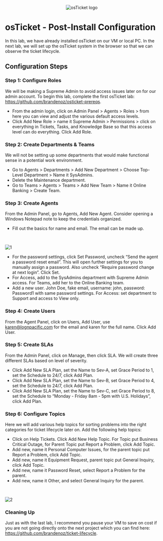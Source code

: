 <p align="center">
<img src="https://i.imgur.com/Clzj7Xs.png" alt="osTicket logo"/>
</p>

<h1>osTicket - Post-Install Configuration</h1>
In this lab, we have already installed osTicket on our VM or local PC. In the next lab, we will set up the osTicket system in the browser so that we can observe the ticket lifecycle. 

<h2>Configuration Steps</h2>

<h3>Step 1: Configure Roles</h3>

We will be making a Supreme Admin to avoid access issues later on for our admin account. To begin this lab, complete the first osTicket lab: https://github.com/brandenoz/osticket-prereqs. 
- From the admin login, click on Admin Panel > Agents > Roles > from here you can view and adjust the various default access levels. 
- Click Add New Role > name it Supreme Admin > Permissions > click on everything in Tickets, Tasks, and Knowledge Base so that this access level can do everything. Click Add Role. 

<h3>Step 2: Create Departments & Teams</h3>

We will not be setting up some departments that would make functional sense in a potential work environment. 
- Go to Agents > Departments > Add New Department > Choose Top-Level Department > Name it SysAdmins.
- Delete the Maintenance department. 
- Go to Teams > Agents > Teams > Add New Team > Name it Online Banking > Create Team. 

<h3>Step 3: Create Agents</h3>

From the Admin Panel, go to Agents, Add New Agent. Consider opening a Windows Notepad note to keep the credentials organized. 
- Fill out the basics for name and email. The email can be made up.
<br>

![1](https://github.com/user-attachments/assets/9ded3524-3971-4e4c-b9e4-d7d4d08e2fe8)


- For the password settings, click Set Password, uncheck “Send the agent a password reset email”. This will open further settings for you to manually assign a password. Also uncheck “Require password change at next login”. Click Set. 
- For Access, add to the SysAdmins department with Supreme Admin access. For Teams, add her to the Online Banking team. 
- Add a new user. John Doe, fake email, username: john, password: Password1 with same password settings. For Access: set department to Support and access to View only.

<h3>Step 4: Create Users</h3>

From the Agent Panel, click on Users, Add User, use karen@lognpacific.com for the email and karen for the full name. Click Add User. 

<h3>Step 5: Create SLAs</h3>

From the Admin Panel, click on Manage, then click SLA. We will create three different SLAs based on level of severity. 
- Click Add New SLA Plan, set the Name to Sev-A, set Grace Period to 1, set the Schedule to 24/7, click Add Plan. 
- Click Add New SLA Plan, set the Name to Sev-B, set Grace Period to 4, set the Schedule to 24/7, click Add Plan. 
- Click Add New SLA Plan, set the Name to Sev-C, set Grace Period to 8, set the Schedule to “Monday - Friday 8am - 5pm with U.S. Holidays”, click Add Plan.

<h3>Step 6: Configure Topics</h3>

Here we will add various help topics for sorting problems into the right categories for ticket lifecycle later on. Add the following help topics: 
- Click on Help Tickets. Click Add New Help Topic. For Topic put Business Critical Outage, for Parent Topic put Report a Problem, click Add Topic. 
- Add new, name it Personal Computer Issues, for the parent topic put Report a Problem, click Add Topic. 
- Add new, name it Equipment Request, parent topic put General Inquiry, click Add Topic. 
- Add new, name it Password Reset, select Report a Problem for the parent. 
- Add new, name it Other, and select General Inquiry for the parent.
<br>

![2](https://github.com/user-attachments/assets/ba7df540-8e84-4d70-add7-bb71c2b5d559)


<h3>Cleaning Up</h3>

Just as with the last lab, I recommend you pause your VM to save on cost if you are not going directly onto the next project which you can find here: https://github.com/brandenoz/ticket-lifecycle.  



